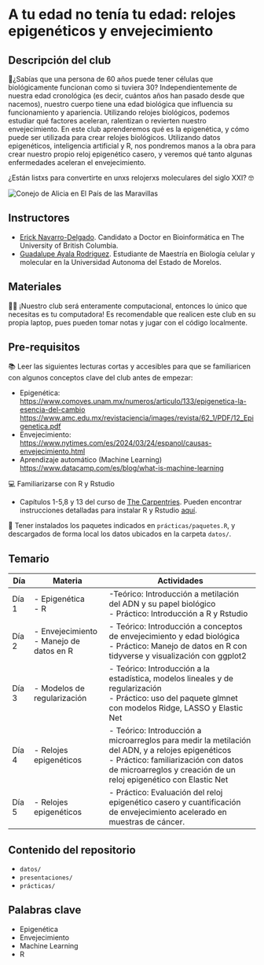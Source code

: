 # A tu edad no tenía tu edad: relojes epigenéticos y envejecimiento

## Descripción del club
:dna:¿Sabías que una persona de 60 años puede tener células que biológicamente funcionan como si tuviera 30? Independientemente de nuestra edad cronológica (es decir, cuántos años han pasado desde que nacemos), nuestro cuerpo tiene una edad biológica que influencia su funcionamiento y apariencia. Utilizando relojes biológicos, podemos estudiar qué factores aceleran, ralentizan o revierten nuestro envejecimiento. En este club aprenderemos qué es la epigenética, y cómo puede ser utilizada para crear relojes biológicos. Utilizando datos epigenéticos, inteligencia artificial y R, nos pondremos manos a la obra para crear nuestro propio reloj epigenético casero, y veremos qué tanto algunas enfermedades aceleran el envejecimiento. 

¿Están listxs para convertirte en unxs relojerxs moleculares del siglo XXI? :nerd_face:

![Conejo de Alicia en El País de las Maravillas](https://static.wikia.nocookie.net/aliceinwonderland/images/c/c9/1951-Rabbit.png/revision/latest?cb=20100427203821&path-prefix=es)

## Instructores
- [Erick Navarro-Delgado](https://erick-navarrodelgado.netlify.app/en/). Candidato a Doctor en Bioinformática en The University of British Columbia.
- [Guadalupe Ayala Rodriguez](https://www.linkedin.com/in/maria-guadalupe-ayala-rodriguez-442b9b233/). Estudiante de Maestría en Biología celular y molecular en la Universidad Autonoma del Estado de Morelos.

## Materiales 
:technologist: ¡Nuestro club será enteramente computacional, entonces lo único que necesitas es tu computadora! Es recomendable que realicen este club en su propia laptop, pues pueden tomar notas y jugar con el código localmente.

## Pre-requisitos

:books: Leer las siguientes lecturas cortas y accesibles para que se familiaricen con algunos conceptos clave del club antes de empezar:
- Epigenética: https://www.comoves.unam.mx/numeros/articulo/133/epigenetica-la-esencia-del-cambio https://www.amc.edu.mx/revistaciencia/images/revista/62_1/PDF/12_Epigenetica.pdf
- Envejecimiento: https://www.nytimes.com/es/2024/03/24/espanol/causas-envejecimiento.html
- Aprendizaje automático (Machine Learning) https://www.datacamp.com/es/blog/what-is-machine-learning

:computer: Familiarizarse con R y Rstudio
- Capítulos 1-5,8 y 13 del curso de [The Carpentries](https://swcarpentry.github.io/r-novice-gapminder-es/index.html). Pueden encontrar instrucciones detalladas para instalar R y Rstudio [aquí](https://bookdown.org/jboscomendoza/r-principiantes4/instalacion.html).

:arrow_down_small: Tener instalados los paquetes indicados en `prácticas/paquetes.R`, y descargados de forma local los datos ubicados en la carpeta `datos/`. 

## Temario
Día | Materia | Actividades
--- | --- | ---
Día 1 | - Epigenética <br> - R | -Teórico: Introducción a metilación del ADN y su papel biológico  <br> - Práctico: Introducción a R y Rstudio 
Día 2 | - Envejecimiento <br> - Manejo de datos en R | - Teórico: Introducción a conceptos de envejecimiento y edad biológica<br> - Práctico: Manejo de datos en R con tidyverse y visualización con ggplot2
Día 3 | - Modelos de regularización | - Teórico: Introducción a la estadística, modelos lineales y de regularización <br> - Práctico: uso del paquete glmnet con modelos Ridge, LASSO y Elastic Net 
Día 4 | - Relojes epigenéticos | - Teórico: Introducción a microarreglos para medir la metilación del ADN, y a relojes epigenéticos <br> - Práctico: familiarización con datos de microarreglos y creación de un reloj epigenético con Elastic Net
Día 5 | - Relojes epigenéticos | - Práctico: Evaluación del reloj epigenético casero y cuantificación de envejecimiento acelerado en muestras de cáncer.

## Contenido del repositorio 
- `datos/`
- `presentaciones/`
- `prácticas/`

## Palabras clave
- Epigenética 
- Envejecimiento 
- Machine Learning 
- R 
